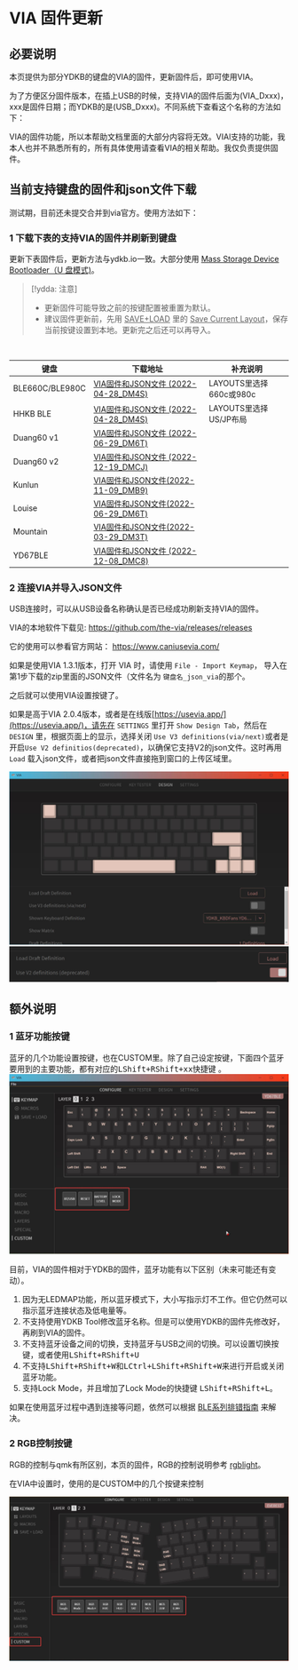 # VIA 固件更新
## 必要说明

本页提供为部分YDKB的键盘的VIA的固件，更新固件后，即可使用VIA。

为了方便区分固件版本，在插上USB的时候，支持VIA的固件后面为(VIA_Dxxx)，xxx是固件日期；而YDKB的是(USB_Dxxx)。不同系统下查看这个名称的方法如下：

VIA的固件功能，所以本帮助文档里面的大部分内容将无效。VIAl支持的功能，我本人也并不熟悉所有的，所有具体使用请查看VIA的相关帮助。我仅负责提供固件。


## 当前支持键盘的固件和json文件下载

测试期，目前还未提交合并到via官方。使用方法如下：

### 1 下载下表的支持VIA的固件并刷新到键盘

更新下表固件后，更新方法与ydkb.io一致。大部分使用 [Mass Storage Device Bootloader（U 盘模式)](bootloader/msd-bootloader.md)。

> [!ydda: 注意]
> - 更新固件可能导致之前的按键配置被重置为默认。
> - 建议固件更新前，先用 <u>SAVE+LOAD</u> 里的 <u>Save Current Layout</u>，保存当前按键设置到本地。更新完之后还可以再导入。

<br>

| 键盘 | 下载地址 | 补充说明 |
| ---- | ---- | --- |
| BLE660C/BLE980C | [VIA固件和JSON文件 (2022-04-28_DM4S)](other-firmware/via/ydkb_ble660c_980c_via.zip ':ignore') | LAYOUTS里选择660c或980c |
| HHKB BLE | [VIA固件和JSON文件 (2022-04-28_DM4S)](other-firmware/via/ydkb_hhkb_ble_via.zip ':ignore') | LAYOUTS里选择US/JP布局|
| Duang60 v1 | [VIA固件和JSON文件 (2022-06-29_DM6T)](other-firmware/via/ydkb_duang60v1_via.zip ':ignore') | |
| Duang60 v2 | [VIA固件和JSON文件 (2022-12-19_DMCJ)](other-firmware/via/ydkb_duang60v2_via.zip ':ignore') | |
| Kunlun | [VIA固件和JSON文件(2022-11-09_DMB9)](other-firmware/via/ydkb_kunlun_via.zip ':ignore') | |
| Louise | [VIA固件和JSON文件(2022-06-29_DM6T)](other-firmware/via/ydkb_louise_via.zip ':ignore') | |
| Mountain | [VIA固件和JSON文件(2022-03-29_DM3T)](other-firmware/via/ydkb_mountain_via.zip ':ignore') | |
| YD67BLE | [VIA固件和JSON文件 (2022-12-08_DMC8)](other-firmware/via/ydkb_yd67ble_via.zip ':ignore') | |

### 2 连接VIA并导入JSON文件
USB连接时，可以从USB设备名称确认是否已经成功刷新支持VIA的固件。

VIA的本地软件下载见: https://github.com/the-via/releases/releases

它的使用可以参看官方网站： https://www.caniusevia.com/

如果是使用VIA 1.3.1版本，打开 VIA 时，请使用 `File - Import Keymap`， 导入在第1步下载的zip里面的JSON文件（文件名为 `键盘名_json_via`的那个。

之后就可以使用VIA设置按键了。

如果是高于VIA 2.0.4版本，或者是在线版[https://usevia.app/](https://usevia.app/)，请先在 `SETTINGS` 里打开 `Show Design Tab`，然后在 `DESIGN` 里，根据页面上的显示，选择关闭 `Use V3 definitions(via/next)`或者是开启`Use V2 definitios(deprecated)`，以确保它支持V2的json文件。这时再用 `Load` 载入json文件，或者把json文件直接拖到窗口的上传区域里。

![|700](assets/via-ydkb-v2.jpg)
<br>
![|700](assets/via-ydkb-v2e.png)

## 额外说明

### 1 蓝牙功能按键
蓝牙的几个功能设置按键，也在CUSTOM里。除了自己设定按键，下面四个蓝牙要用到的主要功能，都有对应的<kbd>LShift+RShift+xx</kbd>快捷键 。
![|700](assets/via-ydkb-ble51.jpg)

目前，VIA的固件相对于YDKB的固件，蓝牙功能有以下区别（未来可能还有变动）。

1. 因为无LEDMAP功能，所以蓝牙模式下，大小写指示灯不工作。但它仍然可以指示蓝牙连接状态及低电量等。
2. 不支持使用YDKB Tool修改蓝牙名称。但是可以使用YDKB的固件先修改好，再刷到VIA的固件。
3. 不支持蓝牙设备之间的切换，支持蓝牙与USB之间的切换。可以设置切换按键，或者使用<kbd>LShift+RShift+U</kbd>
4. 不支持<kbd>LShift+RShift+W</kbd>和<kbd>LCtrl+LShift+RShift+W</kbd>来进行开启或关闭蓝牙功能。
5. 支持Lock Mode，并且增加了Lock Mode的快捷键 <kbd>LShift+RShift+L</kbd>。

如果在使用蓝牙过程中遇到连接等问题，依然可以根据 [BLE系列排错指南](ble-series/troubleshooting.md) 来解决。

### 2 RGB控制按键
RGB的控制与qmk有所区别，本页的固件，RGB的控制说明参考 [rgblight](features/rgblight.md)。  

在VIA中设置时，使用的是CUSTOM中的几个按键来控制

![|700](assets/via-ydkb-rgb.jpg)

